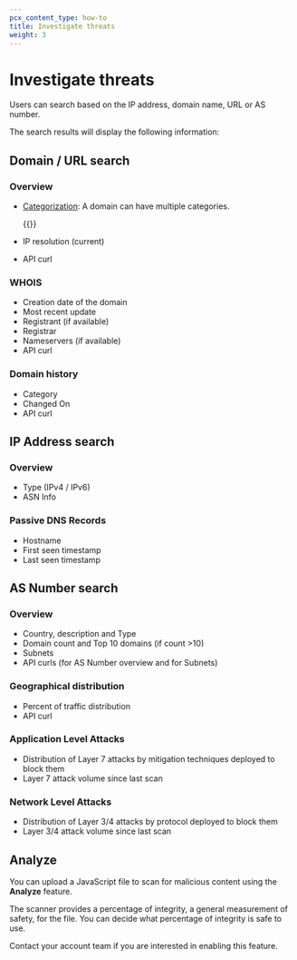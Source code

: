 ```yaml
---
pcx_content_type: how-to
title: Investigate threats
weight: 3
---
```


# Investigate threats

Users can search based on the IP address, domain name, URL or AS number.

The search results will display the following information:

## Domain / URL search

### Overview

- [Categorization](/cloudflare-one/policies/gateway/domain-categories/): A domain can have multiple categories.

    {{<render file="gateway/_content-security-categories.md" productFolder="cloudflare-one">}}

- IP resolution (current)
- API curl

### WHOIS

- Creation date of the domain
- Most recent update
- Registrant (if available)
- Registrar
- Nameservers (if available)
- API curl

### Domain history

- Category
- Changed On
- API curl

## IP Address search

### Overview

- Type (IPv4 / IPv6)
- ASN Info

### Passive DNS Records

- Hostname
- First seen timestamp
- Last seen timestamp

## AS Number search

### Overview

- Country, description and Type
- Domain count and Top 10 domains (if count >10)
- Subnets
- API curls (for AS Number overview and for Subnets)

### Geographical distribution

- Percent of traffic distribution
- API curl

### Application Level Attacks

- Distribution of Layer 7 attacks by mitigation techniques deployed to block them
- Layer 7 attack volume since last scan

### Network Level Attacks

- Distribution of Layer 3/4 attacks by protocol deployed to block them
- Layer 3/4 attack volume since last scan

## Analyze

You can upload a JavaScript file to scan for malicious content using the **Analyze** feature.

The scanner provides a percentage of integrity, a general measurement of safety, for the file. You can decide what percentage of integrity is safe to use.

Contact your account team if you are interested in enabling this feature.
